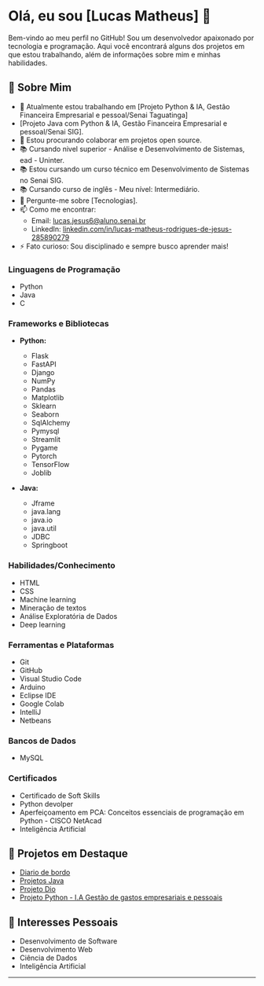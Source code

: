 # Olá, eu sou [Lucas Matheus] 👋

Bem-vindo ao meu perfil no GitHub! Sou um desenvolvedor apaixonado por tecnologia e programação. Aqui você encontrará alguns dos projetos em que estou trabalhando, além de informações sobre mim e minhas habilidades.

## 🚀 Sobre Mim
- 🔭 Atualmente estou trabalhando em [Projeto Python & IA, Gestão Financeira Empresarial e pessoal/Senai Taguatinga]
-  [Projeto Java com Python & IA, Gestão Financeira Empresarial e pessoal/Senai SIG].
- 👯 Estou procurando colaborar em projetos open source.
- 📚 Cursando nivel superior - Análise e Desenvolvimento de Sistemas, ead - Uninter.
- 📚 Estou cursando um curso técnico em Desenvolvimento de Sistemas no Senai SIG.
- 📚 Cursando curso de inglês - Meu nível: Intermediário.
- 💬 Pergunte-me sobre [Tecnologias].
- 📫 Como me encontrar: 
  - Email: [lucas.jesus6@aluno.senai.br](mailto:lucas.jesus6@aluno.senai.br)
  - LinkedIn: [linkedin.com/in/lucas-matheus-rodrigues-de-jesus-285890279](https://linkedin.com/in/lucas-matheus-rodrigues-de-jesus-285890279)
- ⚡ Fato curioso: Sou disciplinado e sempre busco aprender mais!

### Linguagens de Programação
- Python
- Java
- C

### Frameworks e Bibliotecas
- **Python:** 
  - Flask
  - FastAPI
  - Django
  - NumPy
  - Pandas
  - Matplotlib
  - Sklearn
  - Seaborn
  - SqlAlchemy
  - Pymysql
  - Streamlit
  - Pygame
  - Pytorch
  - TensorFlow
  - Joblib

- **Java:**
  - Jframe
  - java.lang
  - java.io
  - java.util
  - JDBC
  - Springboot

### Habilidades/Conhecimento
- HTML
- CSS
- Machine learning
- Mineração de textos
- Análise Exploratória de Dados
- Deep learning

### Ferramentas e Plataformas
- Git
- GitHub
- Visual Studio Code
- Arduino
- Eclipse IDE
- Google Colab
- IntelliJ
- Netbeans

### Bancos de Dados
- MySQL

### Certificados
- Certificado de Soft Skills
- Python devolper
- Aperfeiçoamento em PCA: Conceitos essenciais de programação em Python - CISCO NetAcad
- Inteligência Artificial

## 🌟 Projetos em Destaque
- [Diario de bordo](https://github.com/lucasm9140/alo_mundo_proj_final.git)  
- [Projetos Java](https://github.com/lucasm9140/javaMatutino.git)
- [Projeto Dio](https://github.com/lucasm9140/Projeto-dio.git)
- [Projeto Python - I.A Gestão de gastos empresariais e pessoais](https://github.com/lucasm9140/project_final)

## 🌱 Interesses Pessoais
- Desenvolvimento de Software
- Desenvolvimento Web
- Ciência de Dados
- Inteligência Artificial

---
